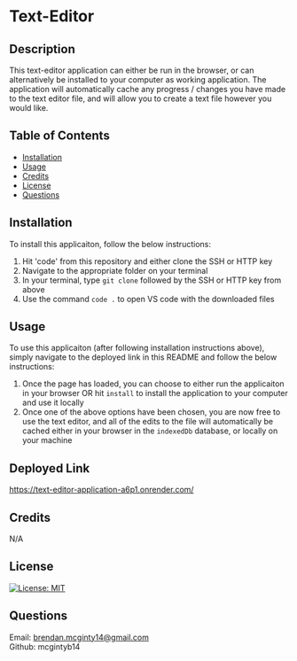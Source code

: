 # Text-Editor

## Description
This text-editor application can either be run in the browser, or can alternatively be installed to your computer as working application. The application will automatically cache any progress / changes you have made to the text editor file, and will allow you to create a text file however you would like. 

## Table of Contents
- [Installation](#installation)
- [Usage](#usage)
- [Credits](#credits)
- [License](#license)
- [Questions](#questions)

## Installation
To install this applicaiton, follow the below instructions:

1. Hit 'code' from this repository and either clone the SSH or HTTP key
2. Navigate to the appropriate folder on your terminal
3. In your terminal, type `git clone` followed by the SSH or HTTP key from above
4. Use the command `code .` to open VS code with the downloaded files

## Usage
To use this applicaiton (after following installation instructions above), simply navigate to the deployed link in this README and follow the below instructions:

1. Once the page has loaded, you can choose to either run the applicaiton in your browser OR hit `install` to install the application to your computer and use it locally
2. Once one of the above options have been chosen, you are now free to use the text editor, and all of the edits to the file will automatically be cached either in your browser in the `indexedDb` database, or locally on your machine

## Deployed Link

https://text-editor-application-a6p1.onrender.com/

## Credits
N/A

## License
[![License: MIT](https://img.shields.io/badge/License-MIT-yellow.svg)](https://opensource.org/licenses/MIT)

## Questions

Email: brendan.mcginty14@gmail.com
\
Github: mcgintyb14

